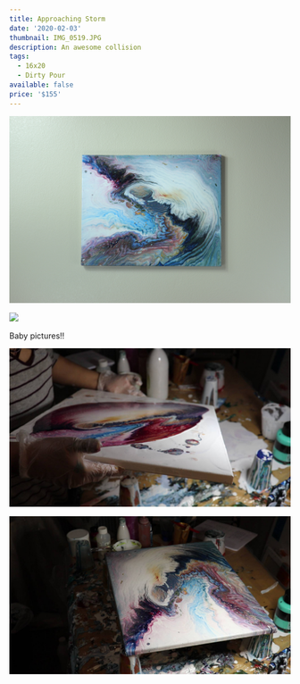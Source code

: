 ```yaml
---
title: Approaching Storm
date: '2020-02-03'
thumbnail: IMG_0519.JPG
description: An awesome collision
tags:
  - 16x20
  - Dirty Pour
available: false
price: '$155'
---
```

![](IMG_0516.JPG)

![](IMG_0522.JPG)

Baby pictures!!

![](mvi_0017_moment_2.jpg)

![](mvi_0017_moment_3.jpg)
